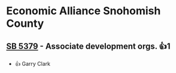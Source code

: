 # Economic Alliance Snohomish County

## [SB 5379](/bill/2023-24/sb/5379/) - Associate development orgs. 👍1  
* 👍 Garry Clark